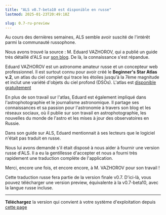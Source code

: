 ```yaml
---
title: "ALS v0.7-beta10 est disponible en russe"
lastmod: 2025-01-23T20:49:18Z

slug: 0.7-ru-preview
---
```


Au cours des dernières semaines, ALS semble avoir suscité de l'intérêt parmi la communauté russophone.

Nous avons trouvé la source : M. Eduard VAZHOROV, qui a publié un guide très détaillé d'ALS sur 
[son blog](https://vazhorov.wordpress.com/). De là, la connaissance s'est répandue.

Eduard VAZHOROV est un astronome amateur russe et un concepteur web professionnel. Il est surtout connu pour avoir créé le 
**Beginner's Star Atlas v.2**, un atlas du ciel complet qui trace les étoiles jusqu'à la 7ème magnitude et inclut une variété
d'objets du ciel profond (DSOs). L'atlas est [disponible gratuitement](https://vazhorov.wordpress.com/2023/11/23/beginners-sky-atlas-v2-plus/)

En plus de son travail sur l'atlas, Eduard est également impliqué dans l'astrophotographie et le journalisme astronomique. Il
partage ses connaissances et sa passion pour l'astronomie à travers son blog et les réseaux sociaux, où il publie sur son
travail en astrophotographie, les nouvelles du monde de l'astro et les mises à jour des observatoires en Russie.

Dans son guide sur ALS, Eduard mentionnait à ses lecteurs que le logiciel n'était pas traduit en russe. 

Nous lui avons demandé s'il était disposé à nous aider à fournir une version russe d'ALS. Il a eu la gentillesse d'accepter
et nous a fourni très rapidement une traduction complète de l'application.

Merci, encore une fois, et encore encore, à M. VAZHOROV pour son travail !

Cette traduction russe fera partie de la version finale v0.7. D'ici-là, vous pouvez télécharger une version preview,
équivalente à la v0.7-beta10, avec la langue russe incluse.

---

**Téléchargez** la version qui convient à votre système d'exploitation depuis [cette page](https://als-app.org/nightlies/2025-01-19-cd17364f/)